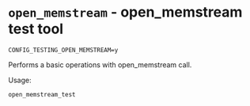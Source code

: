 # `open_memstream` - open\_memstream test tool

`CONFIG_TESTING_OPEN_MEMSTREAM=y`

Performs a basic operations with open\_memstream call.

Usage:

    open_memstream_test
